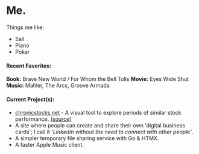 # Me.
Things me like:
- Sail
- Piano
- Poker

#### Recent Favorites:
**Book:** Brave New World / For Whom the Bell Tolls
**Movie:** Eyes Wide Shut
**Music:** Mahler, The Arcs, Groove Armada

#### Current Project(s):
- [chronicstocks.net](https://www.chronicstocks.net/) - A visual tool to explore periods of similar stock performance. [(source)](https://github.com/p5quared/DejaVu)
- A site where people can create and share their own 'digital business cards'; I call it *'LinkedIn without the need to connect with other people'*.
- A simpler temporary file sharing service with Go & HTMX.
- A faster Apple Music client.
